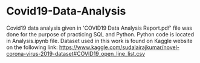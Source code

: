 # Covid19-Data-Analysis

Covid19 data analysis given in 'COVID19 Data Analysis Report.pdf' file was done for the purpose of practicing SQL and Python. Python code is located in Analysis.ipynb file. Dataset used in this work is found on Kaggle website on the following link:
https://www.kaggle.com/sudalairajkumar/novel-corona-virus-2019-dataset#COVID19_open_line_list.csv
